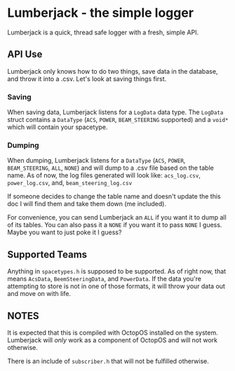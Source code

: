 # Lumberjack - the simple logger

Lumberjack is a quick, thread safe logger with a fresh, simple API.


## API Use
Lumberjack only knows how to do two things, save data in the database, and throw
it into a .csv. Let's look at saving things first.

### Saving
When saving data, Lumberjack listens for a `LogData` data type. The `LogData`
struct contains a `DataType` (`ACS`, `POWER`, `BEAM_STEERING` supported) and a
`void*` which will contain your spacetype.

### Dumping
When dumping, Lumberjack listens for a `DataType` (`ACS`, `POWER`,
`BEAM_STEERING`, `ALL`, `NONE`) and will dump to a .csv file based on the table
name. As of now, the log files generated will look like: `acs_log.csv`,
`power_log.csv`, and, `beam_steering_log.csv`

If someone decides to change the table name and doesn't update the this doc I
will find them and take them down (me included).

For convenience, you can send Lumberjack an `ALL` if you want it to dump all of
its tables. You can also pass it a `NONE` if you want it to pass `NONE` I guess.
Maybe you want to just poke it I guess?


## Supported Teams
Anything in `spacetypes.h` is supposed to be supported. As of right now, that
means `AcsData`, `BeemSteeringData`, and `PowerData`. If the data you're
attempting to store is not in one of those formats, it will throw your data out
and move on with life.

## NOTES
It is expected that this is compiled with OctopOS installed on the system.
Lumberjack will _only_ work as a component of OctopOS and will not work
otherwise.

There is an include of `subscriber.h` that will not be fulfilled otherwise.

